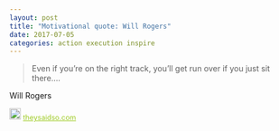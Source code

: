 ```yaml
---
layout: post
title: "Motivational quote: Will Rogers"
date: 2017-07-05
categories: action execution inspire
---
```

> Even if you’re on the right track, you’ll get run over if you just sit there....

Will Rogers

<span style="z-index:50;font-size:0.9em;"><img src="https://theysaidso.com/branding/theysaidso.png" height="20" width="20" alt="theysaidso.com"/><a href="https://theysaidso.com" title="Powered by quotes from theysaidso.com" style="color: #9fcc25; margin-left: 4px; vertical-align: middle;">theysaidso.com</a></span>
